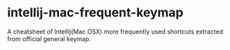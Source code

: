 # intellij-mac-frequent-keymap
A cheatsheet of Intellij(Mac OSX) more frequently used shortcuts extracted from official general keymap.
